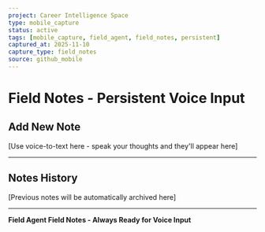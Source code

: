 ```yaml
---
project: Career Intelligence Space
type: mobile_capture
status: active
tags: [mobile_capture, field_agent, field_notes, persistent]
captured_at: 2025-11-10
capture_type: field_notes
source: github_mobile
---
```


# Field Notes - Persistent Voice Input

## Add New Note
[Use voice-to-text here - speak your thoughts and they'll appear here]

---

## Notes History
[Previous notes will be automatically archived here]

---
**Field Agent Field Notes - Always Ready for Voice Input**
